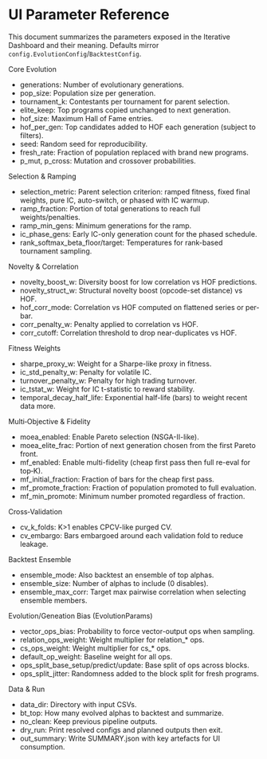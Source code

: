 UI Parameter Reference
======================

This document summarizes the parameters exposed in the Iterative Dashboard and
their meaning. Defaults mirror `config.EvolutionConfig`/`BacktestConfig`.

Core Evolution
- generations: Number of evolutionary generations.
- pop_size: Population size per generation.
- tournament_k: Contestants per tournament for parent selection.
- elite_keep: Top programs copied unchanged to next generation.
- hof_size: Maximum Hall of Fame entries.
- hof_per_gen: Top candidates added to HOF each generation (subject to filters).
- seed: Random seed for reproducibility.
- fresh_rate: Fraction of population replaced with brand new programs.
- p_mut, p_cross: Mutation and crossover probabilities.

Selection & Ramping
- selection_metric: Parent selection criterion: ramped fitness, fixed final weights, pure IC, auto-switch, or phased with IC warmup.
- ramp_fraction: Portion of total generations to reach full weights/penalties.
- ramp_min_gens: Minimum generations for the ramp.
- ic_phase_gens: Early IC-only generation count for the phased schedule.
- rank_softmax_beta_floor/target: Temperatures for rank-based tournament sampling.

Novelty & Correlation
- novelty_boost_w: Diversity boost for low correlation vs HOF predictions.
- novelty_struct_w: Structural novelty boost (opcode-set distance) vs HOF.
- hof_corr_mode: Correlation vs HOF computed on flattened series or per-bar.
- corr_penalty_w: Penalty applied to correlation vs HOF.
- corr_cutoff: Correlation threshold to drop near-duplicates vs HOF.

Fitness Weights
- sharpe_proxy_w: Weight for a Sharpe-like proxy in fitness.
- ic_std_penalty_w: Penalty for volatile IC.
- turnover_penalty_w: Penalty for high trading turnover.
- ic_tstat_w: Weight for IC t-statistic to reward stability.
- temporal_decay_half_life: Exponential half-life (bars) to weight recent data more.

Multi‑Objective & Fidelity
- moea_enabled: Enable Pareto selection (NSGA-II-like).
- moea_elite_frac: Portion of next generation chosen from the first Pareto front.
- mf_enabled: Enable multi-fidelity (cheap first pass then full re-eval for top‑K).
- mf_initial_fraction: Fraction of bars for the cheap first pass.
- mf_promote_fraction: Fraction of population promoted to full evaluation.
- mf_min_promote: Minimum number promoted regardless of fraction.

Cross‑Validation
- cv_k_folds: K>1 enables CPCV-like purged CV.
- cv_embargo: Bars embargoed around each validation fold to reduce leakage.

Backtest Ensemble
- ensemble_mode: Also backtest an ensemble of top alphas.
- ensemble_size: Number of alphas to include (0 disables).
- ensemble_max_corr: Target max pairwise correlation when selecting ensemble members.

Evolution/Geneation Bias (EvolutionParams)
- vector_ops_bias: Probability to force vector-output ops when sampling.
- relation_ops_weight: Weight multiplier for relation_* ops.
- cs_ops_weight: Weight multiplier for cs_* ops.
- default_op_weight: Baseline weight for all ops.
- ops_split_base_setup/predict/update: Base split of ops across blocks.
- ops_split_jitter: Randomness added to the block split for fresh programs.

Data & Run
- data_dir: Directory with input CSVs.
- bt_top: How many evolved alphas to backtest and summarize.
- no_clean: Keep previous pipeline outputs.
- dry_run: Print resolved configs and planned outputs then exit.
- out_summary: Write SUMMARY.json with key artefacts for UI consumption.


